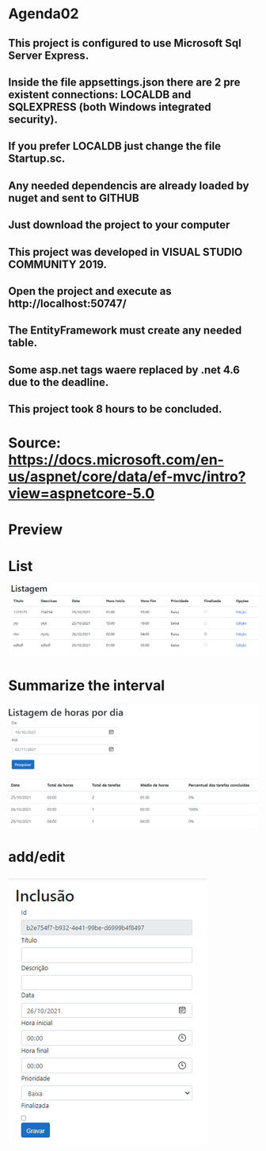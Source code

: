 # Agenda02
## This project is configured to use Microsoft Sql Server Express.
## Inside the file appsettings.json there are 2 pre existent connections: LOCALDB and SQLEXPRESS (both Windows integrated security).
## If you prefer LOCALDB just change the file Startup.sc.
## Any needed dependencis are already loaded by nuget and sent to GITHUB
## Just download the project to your computer
## This project was developed in VISUAL STUDIO COMMUNITY 2019.
## Open the project and execute as http://localhost:50747/
## The EntityFramework must create any needed table.
## Some asp.net tags waere replaced by .net 4.6 due to the deadline.
## This project took 8 hours to be concluded.
# Source: https://docs.microsoft.com/en-us/aspnet/core/data/ef-mvc/intro?view=aspnetcore-5.0


# Preview
# List
![alt text](https://github.com/lixseixas/Agenda02/blob/main/sis_listagem.png)

# Summarize the interval
![alt text](https://github.com/lixseixas/Agenda02/blob/main/sis_hours.png)

# add/edit
![alt text](https://github.com/lixseixas/Agenda02/blob/main/sis_include.png)

